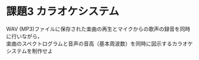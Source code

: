 # 課題3 カラオケシステム
WAV (MP3)ファイルに保存された楽曲の再生とマイクからの歌声の録音を同時に行いながら，  
楽曲のスペクトログラムと音声の音高（基本周波数）を同時に図示するカラオケシステムを制作せよ